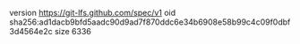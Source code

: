 version https://git-lfs.github.com/spec/v1
oid sha256:ad1dacb9bfd5aadc90d9ad7f870ddc6e34b6908e58b99c4c09f0dbf3d4564e2c
size 6336
